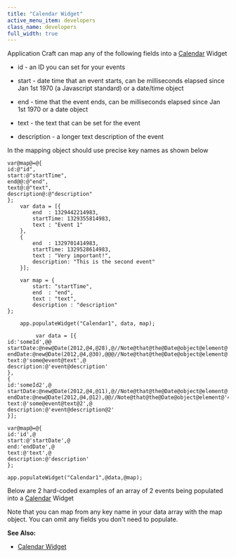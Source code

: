 ```yaml
---
title: "Calendar Widget"
active_menu_item: developers
class_name: developers
full_width: true
---
```



Application Craft can map any of the following fields into a [Calendar](../../../../widget-properties-events/advanced/calendar) Widget

 - id - an ID you can set for your events

 - start - date time that an event starts, can be milliseconds elapsed since Jan 1st 1970 (a Javascript standard) or a date/time object

 - end - time that the event ends, can be milliseconds elapsed since Jan 1st 1970 or a date object

 - text - the text that can be set for the event

 - description - a longer text description of the event

In the mapping object should use precise key names as shown below

    var@map@=@{
    id:@"id",
    start:@"startTime",
    end@@:@"end",
    text@:@"text",
    description@:@"description"
    };
        var data = [{
            end  : 1329442214983,
            startTime: 1329355814983,
            text : "Event 1"
        },
        {
            end  : 1329701414983,
            startTime: 1329528614983,
            text : "Very important!",
            description: "This is the second event"
        }];
        
        var map = {
            start: "startTime",
            end  : "end",
            text : "text",
            description : "description"
    };
        
        app.populateWidget("Calendar1", data, map);
     
             var data = [{
    id:'someId',@@
    startDate:@new@Date(2012,@4,@28),@//Note@that@the@Date@object@element@'4'@relates@to@May
    endDate:@new@Date(2012,@4,@30),@@@//Note@that@the@Date@object@element@'4'@relates@to@May
    text:@'some@event@text',@
    description:@'event@description'
    },
    {
    id:'someId2',@
    startDate:@new@Date(2012,@4,@11),@//Note@that@the@Date@object@element@'4'@relates@to@May
    endDate:@new@Date(2012,@4,@12),@@//Note@that@the@Date@object@element@'4'@relates@to@May
    text:@'some@event@text@2',@
    description:@'event@description@2'
    }];
     
    var@map@=@{
    id:'id',@
    start:@'startDate',@
    end:'endDate',@
    text:@'text',@
    description:@'description'
    };
     
    app.populateWidget("Calendar1",@data,@map);
   

Below are 2 hard-coded examples of an array of 2 events being populated into a [Calendar](../../../../widget-properties-events/advanced/calendar) Widget

Note that you can map from any key name in your data array with the map object. You can omit any fields you don't need to populate.

**See Also:**

 - [Calendar Widget](../../../../product-guide/advanced-important-widgets/calendar-widget/)

